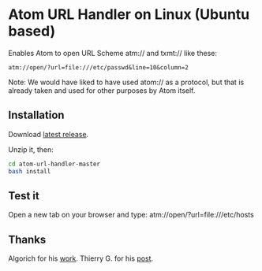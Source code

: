 # Atom URL Handler on Linux (Ubuntu based)

Enables Atom to open URL Scheme atm:// and txmt:// like these:

`atm://open/?url=file:///etc/passwd&line=10&column=2`

Note: We would have liked to have used atom:// as a protocol, but that is already taken and used for other purposes by Atom itself.


## Installation

Download [latest release](https://github.com/eclemens/atom-url-handler/archive/master.zip).

Unzip it, then:
``` bash
cd atom-url-handler-master
bash install
```


## Test it

Open a new tab on your browser and type: atm://open/?url=file:///etc/hosts


## Thanks

Algorich for his [work](https://github.com/algorich/sublime-url-handler).
Thierry G. for his [post](http://goo.gl/bO6AZ).
